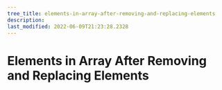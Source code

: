 ```yaml
---
tree_title: elements-in-array-after-removing-and-replacing-elements
description: 
last_modified: 2022-06-09T21:23:28.2328
---
```


# Elements in Array After Removing and Replacing Elements
